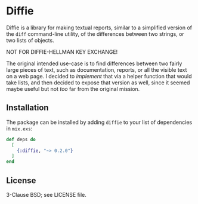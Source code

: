 # Diffie

Diffie is a library for making textual reports,
similar to a simplified version of the `diff` command-line utility,
of the differences between two strings, or two lists of objects.

NOT FOR DIFFIE-HELLMAN KEY EXCHANGE!

The original intended use-case is
to find differences between
two fairly large pieces of text,
such as documentation, reports, or all the visible text on a web page.
I decided to _implement_ that via a helper function that would take lists,
and then decided to expose that version as well,
since it seemed maybe useful but not _too_ far from the original mission.

## Installation

The package can be installed
by adding `diffie` to your list of dependencies in `mix.exs`:

```elixir
def deps do
  [
    {:diffie, "~> 0.2.0"}
  ]
end
```


## License

3-Clause BSD; see LICENSE file.
